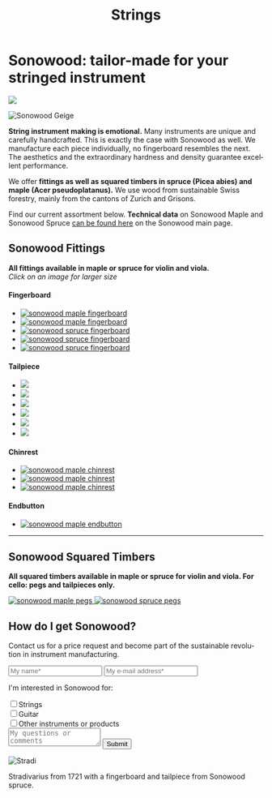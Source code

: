 ﻿---
lang: en
title: 'Strings'
order: 1
---

<div class="full-width-kenburns">
<div class="wrap-bg-image">

# Sonowood: tailor-made for your stringed instrument

![](/assets/images/arrow-d-white.svg)

</div>
<img srcset="/assets/images/Sonowood_1_Tropical_Wood_Tropenholz_Ersatz_Replacement_Alternative_Sonowood_Ebenholz_Rosewood_Grenadill_SwissWoodSolutions_Klimaschutz_Violin_Guitar_Viola.jpg"
     src="/assets/images/sonowood_cover.jpg" alt="Sonowood Geige">
</div>

<div class="full-width-red">
<div class="wrap -cols2">

**String instrument making is emotional.** Many instruments are unique and carefully handcrafted. This is exactly the case with Sonowood as well. We manufacture each piece individually, no fingerboard resembles the next. The aesthetics and the extraordinary hardness and density guarantee excellent performance.

We offer **fittings as well as squared timbers in spruce (Picea abies) and maple (Acer pseudoplatanus).** We use wood from sustainable Swiss forestry, mainly from the cantons of Zurich and Grisons.

Find our current assortment below. **Technical data** on Sonowood Maple and Sonowood Spruce <a href="/en/products/#technicaldata">can be found here</a> on the Sonowood main page.

</div>
</div>

<div class="full-width" name="Sonowood-Types">
<div class="wrap">

## Sonowood Fittings

**All fittings available in maple or spruce for violin and viola.** <br/>
*Click on an image for larger size*

#### Fingerboard

<div class="picturegallery">
  <ul class="lightgallery">
    <li data-sub-html="<p>Caption Text</p>">
      <a href="/assets/images/strings/sonowood_fingerboard_maple1.jpg">
        <img src="/assets/images/strings/sonowood_fingerboard_maple1_thumb.jpg" alt="sonowood maple fingerboard"/>
      </a>
    </li>
    <li>
      <a href="/assets/images/strings/sonowood_fingerboard_maple2.jpg">
        <img src="/assets/images/strings/sonowood_fingerboard_maple2_thumb.jpg" alt="sonowood maple fingerboard">
      </a>
    </li>
    <li>
      <a href="/assets/images/strings/sonowood_fingerboard_spruce1.jpg">
        <img src="/assets/images/strings/sonowood_fingerboard_spruce1_thumb.jpg" alt="sonowood spruce fingerboard">
      </a>
    </li>
    <li>
      <a href="/assets/images/strings/sonowood_fingerboard_spruce4.jpg">
        <img src="/assets/images/strings/sonowood_fingerboard_spruce4_thumb.jpg" alt="sonowood spruce fingerboard">
      </a>
    </li>
    <li>
      <a href="/assets/images/strings/sonowood_fingerboard_spruce3.jpg">
        <img src="/assets/images/strings/sonowood_fingerboard_spruce3_thumb.jpg" alt="sonowood spruce fingerboard">
      </a>
    </li>
  </ul>    
</div>

#### Tailpiece

<div class="picturegallery">
  <ul class="lightgallery">
    <li data-sub-html="<p>Caption Text</p>">
      <a href="/assets/images/strings/sonowood_tailpiece_maple1.jpg" alt="sonowood maple tailpiece">
        <img src="/assets/images/strings/sonowood_tailpiece_maple1_thumb.jpg"/>
      </a>
    </li>
    <li>
      <a href="/assets/images/strings/sonowood_tailpiece_maple2.jpg" alt="sonowood maple tailpiece">
        <img src="/assets/images/strings/sonowood_tailpiece_maple2_thumb.jpg"/>
      </a>
    </li>
    <li>
      <a href="/assets/images/strings/sonowood_tailpiece_maple3.jpg" alt="sonowood maple tailpiece">
        <img src="/assets/images/strings/sonowood_tailpiece_maple3_thumb.jpg"/>
      </a>
    </li>
    <li>
      <a href="/assets/images/strings/sonowood_tailpiece_maple4.jpg" alt="sonowood maple tailpiece">
        <img src="/assets/images/strings/sonowood_tailpiece_maple4_thumb.jpg"/>
      </a>
    </li>
    <li>
      <a href="/assets/images/strings/sonowood_tailpiece_spruce1.jpg" alt="sonowood spruce tailpiece">
        <img src="/assets/images/strings/sonowood_tailpiece_spruce1_thumb.jpg"/>
      </a>
    </li>
    <li>
      <a href="/assets/images/strings/sonowood_tailpiece_spruce2.jpg" alt="sonowood spruce tailpiece">
        <img src="/assets/images/strings/sonowood_tailpiece_spruce2_thumb.jpg"/>
      </a>
    </li>
  </ul>    
</div>

#### Chinrest

<div class="picturegallery">
  <ul class="lightgallery">
    <li data-sub-html="<p>Caption Text</p>">
      <a href="/assets/images/strings/sonowood_chinrest_maple1.jpg">
        <img src="/assets/images/strings/sonowood_chinrest_maple1_thumb.jpg" alt="sonowood maple chinrest"/>
      </a>
    </li>
    <li>
      <a href="/assets/images/strings/sonowood_chinrest_maple2.jpg">
        <img src="/assets/images/strings/sonowood_chinrest_maple2_thumb.jpg"/ alt="sonowood maple chinrest">
      </a>
    </li>
    <li>
      <a href="/assets/images/strings/sonowood_chinrest_maple3.jpg">
        <img src="/assets/images/strings/sonowood_chinrest_maple3_thumb.jpg"/ alt="sonowood maple chinrest">
      </a>
    </li>
  </ul>    
</div>

#### Endbutton

<div class="picturegallery">
  <ul class="lightgallery">
    <li data-sub-html="<p>Caption Text</p>">
      <a href="/assets/images/strings/sonowood_endbutton_maple1.jpg">
        <img src="/assets/images/strings/sonowood_endbutton_maple1_thumb.jpg" alt="sonowood maple endbutton"/>
      </a>
    </li>
  </ul>    
</div>

---

## Sonowood Squared Timbers
**All squared timbers available in maple or spruce for violin and viola. For cello: pegs and tailpieces only.**

<div class="picturegallery">
  <a href="/assets/images/strings/sonowood_pegs_maple1.jpg">
    <img src="/assets/images/strings/sonowood_pegs_maple1_thumb.jpg" alt="sonowood maple pegs"/>
  </a>
  <a href="/assets/images/strings/sonowood_pegs_spruce1.jpg">
    <img src="/assets/images/strings/sonowood_pegs_spruce1_thumb.jpg"/ alt="sonowood spruce pegs">
  </a>
</div>

<!--
  - ## Sonowood Fittings
        - **Violin**: Fingerboard, tailpiece, end button, chinrest
        - **Viola**: Fingerboard, tailpiece, end button, chinrest
        - *all available in maple or spruce*


    - ###

    - ## Sonowood Squared Timbers

        - **Violin**: Peg, fingerboard, tailpiece, end button, chinrest
        - **Viola**: Peg, fingerboard, tailpiece, end button, chinrest
        - **Cello**: Peg, tailpiece
        - *all available in maple or spruce*

    - ###
-->

</div>
</div>

<div class="full-width-grey">
<div class="wrap">

## How do I get Sonowood?

Contact us for a price request and become part of the sustainable revolution in instrument manufacturing.

  <script type="text/javascript">var submitted=false;</script>
  <iframe name="hidden_iframe" id="hidden_iframe" style="display:none;" onload="if(submitted)  {window.location='';}"></iframe>

  <form class="form" action="https://docs.google.com/forms/d/e/1FAIpQLScmllSAdsWOnOCcoBK-MsPOgC_icTCNbm0XAqzfv1LYG1xaHw/formResponse" target="hidden_iframe" onsubmit="return confirm('Thank you for your interest! We will get in touch as soon as possible')">
    <input type="text" name="entry.1998489538" class="input-line" placeholder="My name*" required minlength="2">
    <input type="email" name="entry.913371209" class="input-line" placeholder="My e-mail address*">
    <p>I'm interested in Sonowood for:</p>
    <div class="checkbox-wrapper">
      <input type="checkbox" name="entry.471260229" id="instrument-strings" value="strings"><label class="checkbox-label" for="instrument-strings">Strings</label>
    </div>
    <div class="checkbox-wrapper">
      <input type="checkbox" name="entry.471260229" id="instrument-guitar" value="guitar"><label class="checkbox-label" for="instrument-guitar">Guitar</label>
    </div>
    <div class="checkbox-wrapper">
      <input type="checkbox" name="entry.471260229" id="instrument-other" value="other"><label class="checkbox-label" for="instrument-other">Other instruments or products</label>
    </div>
    <textarea name="entry.1789398419" class="input-field" placeholder="My questions or comments"></textarea>
    <input type="hidden" name="entry.298481630" value="EN">
    <button type="submit" class="form-submit">Submit</button>
</form>

</div>
</div>

<div class="full-width">
<div class="wrap -center">

<img srcset="/assets/images/News_4_Stradivarius_Stradivari_Geige_Griffbrett_Violin_Fingerboard_Tropical_Wood_Tropenholz_Ersatz_Replacement_Alternative_Sonowood_Swiss_Ebony_Ebony_Ebenholz.jpeg"
     src="/assets/images/services_cover.jpg" alt="Stradi">
<figcaption>Stradivarius from 1721 with a fingerboard and tailpiece from Sonowood spruce.</figcaption>

</div>
</div>

<script src="/assets/js/jquery.min.js"></script>
<script src="/assets/lightgallery/js/lightgallery.min.js"></script>
<script type="text/javascript">
  $(".picturegallery").lightGallery();
</script>
